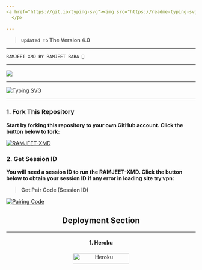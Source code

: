 ```yaml
---
<a href="https://git.io/typing-svg"><img src="https://readme-typing-svg.demolab.com?font=Black+Ops+One&size=100&pause=1000&color=B700FB&center=true&width=1000&height=200&lines=RAMJEET-XMD" alt="Typing SVG" /></a>
  </p>  
  
---  
```


> **`Updated To` The Version 4.0**
---

```
RAMJEET-XMD BY RAMJEET BABA 👑
```
---

<a><img src='https://qu.ax/jUeMU.jpg'/></a>

---


 <a href="https://git.io/typing-svg"><img src="https://readme-typing-svg.demolab.com?font=Fira+Code&size=22&pause=1000&color=FFFFFF&background=000000&center=true&vCenter=true&multiline=true&random=true&width=435&lines=✰RAMJEET-XMD-WHATSAPP-BOT✰" alt="Typing SVG" /></a>

---
### 1. Fork This Repository

**Start by forking this repository to your own GitHub account. Click the button below to fork:**

  <a href="https://github.com/ramjeetbot/RAMJEET-XMD/fork"><img title="RAMJEET-XMD" src="https://img.shields.io/badge/FORK-PANHWAR MD-h?color=blue&style=for-the-badge&logo=stackshare"></a>
  
### 2. Get Session ID 

**You will need a session ID to run the RAMJEET-XMD. Click the button below to obtain your session ID.if any error in loading site try vpn:**

> **Get Pair Code (Session ID)**

<a href='https://panhwar-pair-01-339448bcae01.herokuapp.com/' target="_blank">
  <img alt='Pairing Code' src='https://img.shields.io/badge/Get%20Pairing%20Code-B700FB?style=for-the-badge&logo=opencv&logoColor=black'/>
</a>
<br> 

<h2 align="center">Deployment Section</h2>

---

<h4 align="center">1. Heroku</h4>
<p style="text-align: center; font-size: 1.2em;">


<p align="center">
<a href='https://dashboard.heroku.com/new-app?template=https://github.com/ramjeetbot/RAMJEET-XMD' target="_blank"><img alt='Heroku' src='https://img.shields.io/badge/-heroku ‎ deploy-purple?style=for-the-badge&logo=heroku&logoColor=white'/< width=150 height=28/p></a>
